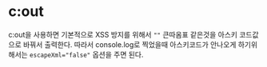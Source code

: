 # c:out

c:out을 사용하면 기본적으로 XSS 방지를 위해서 `""` 큰따옴표 같은것을  아스키 코드값으로 바꿔서 출력한다. 
따라서 console.log로 찍었을때 아스키코드가 안나오게 하기위해서는 `escapeXml="false"` 옵션을 주면 된다.
